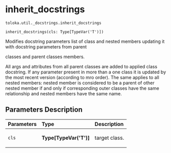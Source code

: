 # inherit_docstrings
`toloka.util._docstrings.inherit_docstrings`

```
inherit_docstrings(cls: Type[TypeVar('T')])
```

Modifies docstring parameters list of class and nested members updating it with docstring parameters from parent


classes and parent classes members.

All args and attributes from all parent classes are added to applied class docstring. If any parameter present in
more than a one class it is updated by the most recent version (according to mro order). The same applies to all
nested members: nested member is considered to be a parent of other nested member if and only if corresponding outer
classes have the same relationship and nested members have the same name.

## Parameters Description

| Parameters | Type | Description |
| :----------| :----| :-----------|
`cls`|**Type\[TypeVar('T')\]**|<p>target class.</p>
